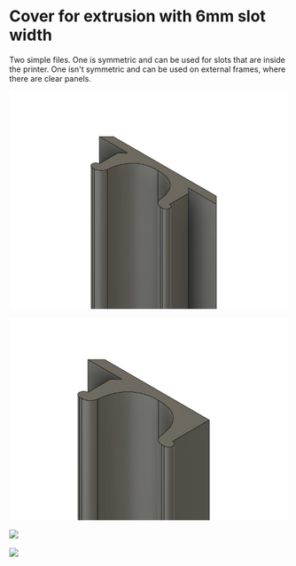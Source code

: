 ﻿# Cover for extrusion with 6mm slot width

Two simple files.
One is symmetric and can be used for slots that are inside the printer.
One isn't symmetric and can be used on external frames, where there are clear panels.

![](./images/symmetric.jpg)

![](./images/one_side.jpg)

![](./images/IMG_3239.jpg)

![](./images/IMG_3238.jpg)
